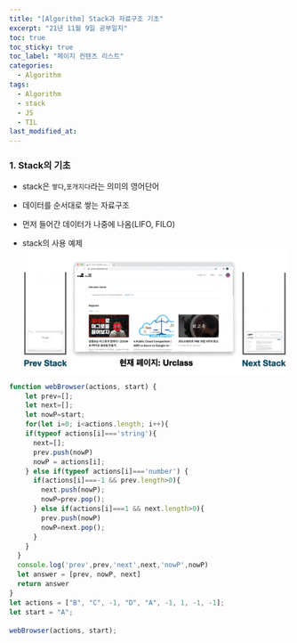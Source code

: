 ```yaml
---
title: "[Algorithm] Stack과 자료구조 기초"
excerpt: "21년 11월 9일 공부일지"
toc: true
toc_sticky: true
toc_label: "페이지 컨텐츠 리스트"
categories:
  - Algorithm
tags:
  - Algorithm
  - stack
  - JS
  - TIL
last_modified_at:
---
```


### **1. Stack의 기초**

- stack은 `쌓다`,`포개지다`라는 의미의 영어단어
- 데이터를 순서대로 쌓는 자료구조
- 먼저 들어간 데이터가 나중에 나옴(LIFO, FILO)

- stack의 사용 예제
![이미지](./images/2021-11-09-image.png)

```javascript
function webBrowser(actions, start) {
    let prev=[];
    let next=[];
    let nowP=start;
    for(let i=0; i<actions.length; i++){
    if(typeof actions[i]==='string'){
      next=[];
      prev.push(nowP)
      nowP = actions[i];
    } else if(typeof actions[i]==='number') {
      if(actions[i]===-1 && prev.length>0){
        next.push(nowP);
        nowP=prev.pop();
      } else if(actions[i]===1 && next.length>0){
        prev.push(nowP)
        nowP=next.pop();
      }
    }
  }
  console.log('prev',prev,'next',next,'nowP',nowP)
  let answer = [prev, nowP, next]
  return answer
}
let actions = ["B", "C", -1, "D", "A", -1, 1, -1, -1];
let start = "A";

webBrowser(actions, start);
```

